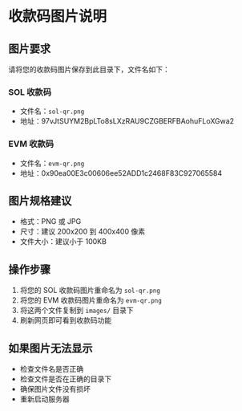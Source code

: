 # 收款码图片说明

## 图片要求

请将您的收款码图片保存到此目录下，文件名如下：

### SOL 收款码
- 文件名：`sol-qr.png`
- 地址：97vJtSUYM2BpLTo8sLXzRAU9CZGBERFBAohuFLoXGwa2

### EVM 收款码
- 文件名：`evm-qr.png`
- 地址：0x90ea00E3c00606ee52ADD1c2468F83C927065584

## 图片规格建议

- 格式：PNG 或 JPG
- 尺寸：建议 200x200 到 400x400 像素
- 文件大小：建议小于 100KB

## 操作步骤

1. 将您的 SOL 收款码图片重命名为 `sol-qr.png`
2. 将您的 EVM 收款码图片重命名为 `evm-qr.png`
3. 将这两个文件复制到 `images/` 目录下
4. 刷新网页即可看到收款码功能

## 如果图片无法显示

- 检查文件名是否正确
- 检查文件是否在正确的目录下
- 确保图片文件没有损坏
- 重新启动服务器
